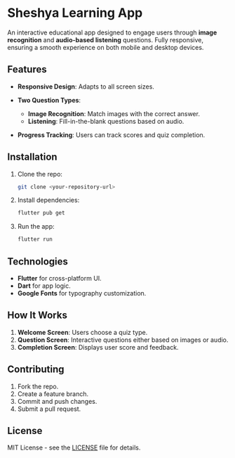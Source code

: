 # Sheshya Learning App

An interactive educational app designed to engage users through **image recognition** and **audio-based listening** questions. Fully responsive, ensuring a smooth experience on both mobile and desktop devices.

## Features

* **Responsive Design**: Adapts to all screen sizes.
* **Two Question Types**:

  * **Image Recognition**: Match images with the correct answer.
  * **Listening**: Fill-in-the-blank questions based on audio.
* **Progress Tracking**: Users can track scores and quiz completion.

## Installation

1. Clone the repo:

   ```bash
   git clone <your-repository-url>
   ```

2. Install dependencies:

   ```bash
   flutter pub get
   ```

3. Run the app:

   ```bash
   flutter run
   ```

## Technologies

* **Flutter** for cross-platform UI.
* **Dart** for app logic.
* **Google Fonts** for typography customization.

## How It Works

1. **Welcome Screen**: Users choose a quiz type.
2. **Question Screen**: Interactive questions either based on images or audio.
3. **Completion Screen**: Displays user score and feedback.

## Contributing

1. Fork the repo.
2. Create a feature branch.
3. Commit and push changes.
4. Submit a pull request.

## License

MIT License - see the [LICENSE](LICENSE) file for details.
